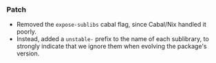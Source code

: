 <!--
A new scriv changelog fragment.

Uncomment the section that is right (remove the HTML comment wrapper).
-->

### Patch

- Removed the `expose-sublibs` cabal flag, since Cabal/Nix handled it poorly.
- Instead, added a `unstable-` prefix to the name of each sublibrary, to
  strongly indicate that we ignore them when evolving the package's version.

<!--
### Non-Breaking

- A bullet item for the Non-Breaking category.

-->
<!--
### Breaking

- A bullet item for the Breaking category.

-->

